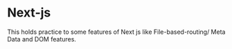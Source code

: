 # Next-js
This holds practice to some features of Next js like  File-based-routing/ Meta Data and DOM features.
